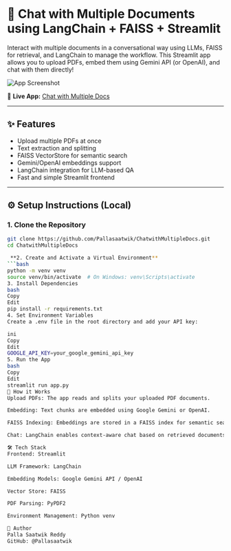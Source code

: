 # 💬 Chat with Multiple Documents using LangChain + FAISS + Streamlit

Interact with multiple documents in a conversational way using LLMs, FAISS for retrieval, and LangChain to manage the workflow. This Streamlit app allows you to upload PDFs, embed them using Gemini API (or OpenAI), and chat with them directly!

![App Screenshot](https://github.com/Pallasaatwik/ChatwithMultipleDocs/assets/your-screenshot-id/image.png)

🔗 **Live App:** [Chat with Multiple Docs](https://chatwithmultipledocs.streamlit.app/)

---

## ✨ Features

- Upload multiple PDFs at once
- Text extraction and splitting
- FAISS VectorStore for semantic search
- Gemini/OpenAI embeddings support
- LangChain integration for LLM-based QA
- Fast and simple Streamlit frontend

---

## ⚙️ Setup Instructions (Local)

### 1. Clone the Repository

```bash
git clone https://github.com/Pallasaatwik/ChatwithMultipleDocs.git
cd ChatwithMultipleDocs

 **2. Create and Activate a Virtual Environment**
```bash
python -m venv venv
source venv/bin/activate  # On Windows: venv\Scripts\activate
3. Install Dependencies
bash
Copy
Edit
pip install -r requirements.txt
4. Set Environment Variables
Create a .env file in the root directory and add your API key:

ini
Copy
Edit
GOOGLE_API_KEY=your_google_gemini_api_key
5. Run the App
bash
Copy
Edit
streamlit run app.py
🧠 How it Works
Upload PDFs: The app reads and splits your uploaded PDF documents.

Embedding: Text chunks are embedded using Google Gemini or OpenAI.

FAISS Indexing: Embeddings are stored in a FAISS index for semantic search.

Chat: LangChain enables context-aware chat based on retrieved documents.

🛠️ Tech Stack
Frontend: Streamlit

LLM Framework: LangChain

Embedding Models: Google Gemini API / OpenAI

Vector Store: FAISS

PDF Parsing: PyPDF2

Environment Management: Python venv

👤 Author
Palla Saatwik Reddy
GitHub: @Pallasaatwik
